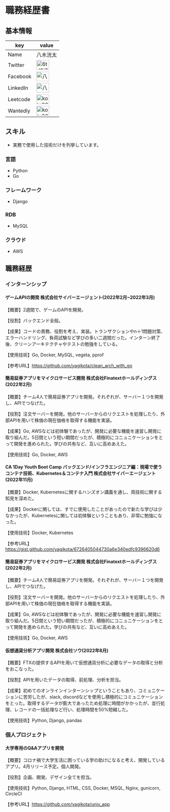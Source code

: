 # 職務経歴書
## 基本情報
|key|value|
|---|-----|
|Name| 八木洸太|
|Twitter|<a href="https://twitter.com/88888888_kota" target="_blank" rel="noopener noreferrer"><img align="center" src="https://raw.githubusercontent.com/rahuldkjain/github-profile-readme-generator/master/src/images/icons/Social/twitter.svg" alt="6tJ9i7CvyWzGM1M" height="30" width="40" /></a>|
|Facebook|<a href="https://fb.com/yagikota888" target="_blank" rel="noopener noreferrer"><img align="center" src="https://raw.githubusercontent.com/rahuldkjain/github-profile-readme-generator/master/src/images/icons/Social/facebook.svg" alt="八木洸太" height="30" width="40" /></a>|
|LinkedIn|<a href="https://linkedin.com/in/yagikota" target="_blank" rel="noopener noreferrer"><img align="center" src="https://raw.githubusercontent.com/rahuldkjain/github-profile-readme-generator/master/src/images/icons/Social/linked-in-alt.svg" alt="八木洸太" height="30" width="40" /></a>|
|Leetcode|<a href="https://www.leetcode.com/kota888" target="_blank" rel="noopener noreferrer"><img align="center" src="https://raw.githubusercontent.com/rahuldkjain/github-profile-readme-generator/master/src/images/icons/Social/leet-code.svg" alt="kota888" height="30" width="40" /></a>|
|Wantedly|<a href="https://www.wantedly.com/id/kouta_yagi_b" target="_blank" rel="noopener noreferrer"><img align="center" src="https://user-images.githubusercontent.com/69202609/156877062-62d11efc-3f4c-4e70-9310-836bc599f416.png" alt="kota888" height="30" width="40" /></a>|
## スキル
* 実務で使用した技術だけを列挙しています。
### 言語
* Python
* Go
### フレームワーク
* Django

### RDB
* MySQL

### クラウド
* AWS

## 職務経歴
### インターンシップ
#### ゲームAPIの開発 株式会社サイバーエージェント(2022年2月~2022年3月)
【概要】2週間で、ゲームのAPIを開発。

【役割】バックエンド全般。

【成果】コードの責務、役割を考え、実装。トランザクションやn＋1問題対策、エラーハンドリング、負荷試験など学びの多い二週間だった。インターン終了後、クリーンアーキテクチャやテストの勉強をしている。

【使用技術】Go, Docker, MySQL, vegeta, pprof

【参考URL】https://github.com/yagikota/clean_arch_with_go


#### 簡易証券アプリをマイクロサービス開発 株式会社Finatextホールディングス(2022年2月)
【概要】チーム4人で簡易証券アプリを開発。それぞれが、サーバー１つを開発し、APIでつなげた。

【役割】注文サーバーを開発。他のサーバーからのリクエストを処理したり、外部APIを用いて株価の現在価格を取得する機能を実装。

【成果】Go, AWSなどは初体験であったが、開発に必要な機能を速習し開発に取り組んだ。5日間という短い期間だったが、積極的にコニュニケーションをとって開発を進められた。学びの共有など、互いに高めあえた。

【使用技術】Go, Docker, AWS

#### CA 1Day Youth Boot Camp バックエンド/インフラエンジニア編：現場で使うコンテナ技術、Kubernetes＆コンテナ入門 株式会社サイバーエージェント(2022年11月)
【概要】Docker, Kubernetesに関するハンズオン講義を通し、両技術に関する知見を深めた。

【成果】Dockerに関しては、すでに使用したことがあったので新たな学びは少なかったが、Kubernetesに関しては初体験ということもあり、非常に勉強になった。

【使用技術】Docker, Kubernetes

【参考URL】https://gist.github.com/yagikota/6726405044730a6e340edfc9396620d6


#### 簡易証券アプリをマイクロサービス開発 株式会社Finatextホールディングス(2022年2月)
【概要】チーム4人で簡易証券アプリを開発。それぞれが、サーバー１つを開発し、APIでつなげた。

【役割】注文サーバーを開発。他のサーバーからのリクエストを処理したり、外部APIを用いて株価の現在価格を取得する機能を実装。

【成果】Go, AWSなどは初体験であったが、開発に必要な機能を速習し開発に取り組んだ。5日間という短い期間だったが、積極的にコニュニケーションをとって開発を進められた。学びの共有など、互いに高めあえた。

【使用技術】Go, Docker, AWS

#### 仮想通貨分析アプリ開発 株式会社ソウ(2022年8月)
【概要】FTXの提供するAPIを用いて仮想通貨分析に必要なデータの取得と分析をおこなった。

【役割】APIを用いたデータの取得、前処理、分析を担当。

【成果】初めてのオンラインインターンシップということもあり、コミュニケーションに苦労したが、slack, discordなどを使用し積極的にコミュニケーションをとった。取得するデータが膨大であったため処理に時間がかかったが、並行処理、レコードの一括処理など行い、処理時間を50%短縮した。

【使用技術】Python, Django, pandas

### 個人プロジェクト
#### 大学専用のQ&Aアプリを開発
【概要】コロナ禍で大学生活に困っている学の助けになると考え、開発しているアプリ。4月リリース予定。個人開発。

【役割】企画、開発、デザイン全てを担当。

【使用技術】Python, Django, HTML, CSS, Docker, MSQL, Nginx, gunicorn, CircleCI

【参考URL】https://github.com/yagikota/univ_app

